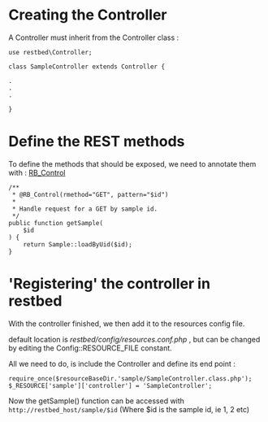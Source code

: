# Creating the Controller #

A Controller must inherit from the Controller class :

```
use restbed\Controller;

class SampleController extends Controller {

.
.
.

}
```


# Define the REST methods #

To define the methods that should be exposed, we need to annotate them with : [RB\_Control](Annotations#RB_Control.md)

```
/**
 * @RB_Control(rmethod="GET", pattern="$id")
 *
 * Handle request for a GET by sample id.
 */
public function getSample(
    $id
) {
    return Sample::loadByUid($id);
}
```

# 'Registering' the controller in restbed #

With the controller finished, we then add it to the resources config file.

default location is _restbed/config/resources.conf.php_ , but can be changed by editing the Config::RESOURCE\_FILE constant.

All we need to do, is include the Controller and define its end point :

```
require_once($resourceBaseDir.'sample/SampleController.class.php');
$_RESOURCE['sample']['controller'] = 'SampleController';
```

Now the getSample() function can be accessed with
`http://restbed_host/sample/$id`  (Where $id is the sample id, ie 1, 2 etc)